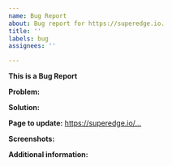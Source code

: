 ```yaml
---
name: Bug Report
about: Bug report for https://superedge.io.
title: ''
labels: bug
assignees: ''

---
```


**This is a Bug Report**

<!-- Please only use this template for submitting bug report for https://superedge.io website. -->
<!-- If you want to create an issue for SuperEdge software, visit the [superedge/superedge](https://github.com/superedge/superedge/issues/new/choose) instead. -->

**Problem:**

**Solution:**

**Page to update:**
https://superedge.io/…

<!--Optional Information-->
**Screenshots:**
<!-- If applicable, add screenshots to help illustrate the issue.-->

**Additional information:**
<!--Add any other context or information about the issue.-->

